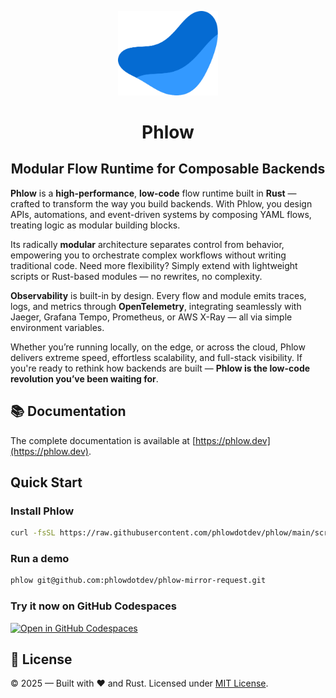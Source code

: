 <p align="center">
  <img src="./site/static/img/logo.svg" alt="Phlow logo" width="160"/>
  <h1 align="center">Phlow</h1>
</p>

<h2 align="center">Modular Flow Runtime for Composable Backends</h2>

**Phlow** is a **high-performance**, **low-code** flow runtime built in **Rust** — crafted to transform the way you build backends.
With Phlow, you design APIs, automations, and event-driven systems by composing YAML flows, treating logic as modular building blocks.

Its radically **modular** architecture separates control from behavior, empowering you to orchestrate complex workflows without writing traditional code.
Need more flexibility? Simply extend with lightweight scripts or Rust-based modules — no rewrites, no complexity.

**Observability** is built-in by design. Every flow and module emits traces, logs, and metrics through **OpenTelemetry**, integrating seamlessly with Jaeger, Grafana Tempo, Prometheus, or AWS X-Ray — all via simple environment variables.

Whether you’re running locally, on the edge, or across the cloud, Phlow delivers extreme speed, effortless scalability, and full-stack visibility.
If you're ready to rethink how backends are built — **Phlow is the low-code revolution you’ve been waiting for**.


## 📚 Documentation

The complete documentation is available at [https://phlow.dev](https://phlow.dev).

## Quick Start

### Install Phlow
```bash
curl -fsSL https://raw.githubusercontent.com/phlowdotdev/phlow/main/scripts/install-phlow.sh | bash
```

### Run a demo
```bash
phlow git@github.com:phlowdotdev/phlow-mirror-request.git
```

### Try it now on GitHub Codespaces

[![Open in GitHub Codespaces](https://github.com/codespaces/badge.svg)](https://github.com/codespaces/new?repo=phlowdotdev/phlow-mirror-request)

## 📜 License

© 2025 — Built with ❤️ and Rust. Licensed under [MIT License](License).


